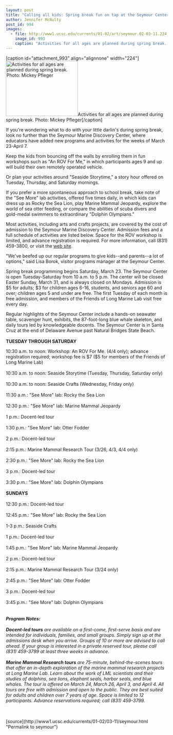 ```yaml
---
layout: post
title: "Calling all kids: Spring break fun on tap at the Seymour Center"
author: Jennifer McNulty
post_id: 994
images:
  - file: http://www1.ucsc.edu/currents/01-02/art/seymour.02-03-11.224.jpg
    image_id: 993
    caption: "Activities for all ages are planned during spring break. Photo: Mickey Pfleger"
---
```


[caption id="attachment_993" align="alignnone" width="224"]<a href="http://localhost/mysite/wp-content/uploads/2002/03/seymour.02-03-11.224.jpg"><img class="size-full wp-image-993" src="http://localhost/mysite/wp-content/uploads/2002/03/seymour.02-03-11.224.jpg" alt="Activities for all ages are planned during spring break. Photo: Mickey Pfleger" width="224" height="172" /></a>Activities for all ages are planned during spring break. Photo: Mickey Pfleger[/caption]
<p>
  If you're wondering what to do with your little darlin's during spring break, look no further than the Seymour Marine Discovery Center, where educators have added new programs and activities for the weeks of March 23-April 7.
</p>Keep the kids from bouncing off the walls by enrolling them in fun workshops such as "An ROV For Me," in which participants ages 9 and up will build their own remotely operated vehicle.
<p>
  Or plan your activities around "Seaside Storytime," a story hour offered on Tuesday, Thursday, and Saturday mornings.
</p>
<p>
  If you prefer a more spontaneous approach to school break, take note of the "See More" lab activities, offered five times daily, in which kids can dress up as Rocky the Sea Lion, play Marine Mammal Jeopardy, explore the world of sea otter feeding, or compare the abilities of scuba divers and gold-medal swimmers to extraordinary "Dolphin Olympians."
</p>
<p>
  Most activities, including arts and crafts projects, are covered by the cost of admission to the Seymour Marine Discovery Center. Admission fees and a full schedule of activities are listed below. Space for the ROV workshop is limited, and advance registration is required. For more information, call (831) 459-3800, or visit the <a href="http://www2.ucsc.edu/seymourcenter/">web site</a>.
</p>
<p>
  "We've beefed up our regular programs to give kids--and parents--a lot of options," said Lisa Borok, visitor programs manager at the Seymour Center.
</p>
<p>
  Spring break programming begins Saturday, March 23. The Seymour Center is open Tuesday-Saturday from 10 a.m. to 5 p.m. The center will be closed Easter Sunday, March 31, and is always closed on Mondays. Admission is $5 for adults; $3 for children ages 6-16, students, and seniors age 60 and over; children ages 5 and under are free. The first Tuesday of each month is free admission, and members of the Friends of Long Marine Lab visit free every day.
</p>
<p>
  Regular highlights of the Seymour Center include a hands-on seawater table, scavenger hunt, exhibits, the 87-foot-long blue whale skeleton, and daily tours led by knowledgeable docents. The Seymour Center is in Santa Cruz at the end of Delaware Avenue past Natural Bridges State Beach.<br>
  <br>
  <b>TUESDAY THROUGH SATURDAY</b>
</p>
<p>
  10:30 a.m. to noon: Workshop: An ROV For Me. (4/4 only); advance registration required; workshop fee is $7 ($5 for members of the Friends of Long Marine Lab)<br>
  <br>
  10:30 a.m. to noon: Seaside Storytime (Tuesday, Thursday, Saturday only)<br>
  <br>
  10:30 a.m. to noon: Seaside Crafts (Wednesday, Friday only)<br>
  <br>
  11:30 a.m.: "See More" lab: Rocky the Sea Lion<br>
  <br>
  12:30 p.m.: "See More" lab: Marine Mammal Jeopardy<br>
  <br>
  1 p.m.: Docent-led tour<br>
  <br>
  1:30 p.m.: "See More" lab: Otter Fodder<br>
  <br>
  2 p.m.: Docent-led tour<br>
  <br>
  2:15 p.m.: Marine Mammal Research Tour (3/26, 4/3, 4/4 only)<br>
  <br>
  2:30 p.m.: "See More" lab: Rocky the Sea Lion<br>
  <br>
  3 p.m.: Docent-led tour<br>
  <br>
  3:30 p.m.: "See More" lab: Dolphin Olympians<br>
  <br>
  <b>SUNDAYS<br>
  <br></b>12:30 p.m.: Docent-led tour<br>
  <br>
  12:45 p.m.: "See More" lab: Rocky the Sea Lion<br>
  <br>
  1-3 p.m.: Seaside Crafts<br>
  <br>
  1 p.m.: Docent-led tour<br>
  <br>
  1:45 p.m.: "See More" lab: Marine Mammal Jeopardy<br>
  <br>
  2 p.m.: Docent-led tour<br>
  <br>
  2:15 p.m.: Marine Mammal Research Tour (3/24 only)<br>
  <br>
  2:45 p.m.: "See More" lab: Otter Fodder<br>
  <br>
  3 p.m.: Docent-led tour<br>
  <br>
  3:45 p.m.: "See More" lab: Dolphin Olympians<br>
  <br>
  <br>
  <b><i>Program Notes:<br>
  <br>
  Docent-led tours</i></b> <i>are available on a first-come, first-serve basis and are intended for individuals, families, and small groups. Simply sign up at the admissions desk when you arrive. Groups of 10 or more are advised to call ahead. If your group is interested in a private reserved tour, please call (831) 459-3799 at least three weeks in advance.<br>
  <br>
  <b>Marine Mammal Research tours</b> are 75-minute, behind-the-scenes tours that offer an in-depth exploration of the marine mammal research projects at Long Marine Lab. Learn about the work of LML scientists and their studies of dolphins, sea lions, elephant seals, harbor seals, and blue whales. The tour is offered on March 24, March 26, April 3, and April 4. All tours are free with admission and open to the public. They are best suited for adults and children over 7 years of age. Space is limited to 12 participants. Advance reservations required; call (831) 459-3799.<br></i><b><br></b><br>

</p>
<p>

</p>
[source](http://www1.ucsc.edu/currents/01-02/03-11/seymour.html "Permalink to seymour")
